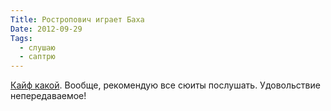 ```yaml
---
Title: Ростропович играет Баха
Date: 2012-09-29
Tags: 
  - слушаю
  - саптрю
---
```


<div class="text"><a href="http://www.youtube.com/watch?v=gR9lCa23kzo">Кайф какой</a>. Вообще, рекомендую все сюиты послушать. Удовольствие непередаваемое!</div>